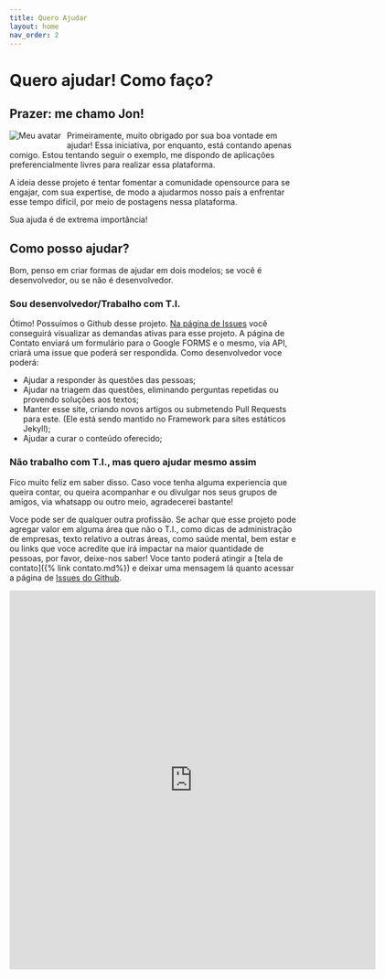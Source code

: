 ```yaml
---
title: Quero Ajudar
layout: home
nav_order: 2
---
```


# Quero ajudar! Como faço?


## Prazer: me chamo Jon!
<img src="https://avatars2.githubusercontent.com/u/2691511?s=120&u=f0b29f4b9269a2f3c91212c169319487e7a78076&v=4" style="float: left; margin: 0 10px 10px 0" alt="Meu avatar" />Primeiramente, muito obrigado por sua boa vontade em ajudar! Essa iniciativa, por enquanto, está contando apenas comigo. Estou tentando seguir o exemplo, me dispondo de aplicações preferencialmente livres para realizar essa plataforma.

A ideia desse projeto é tentar fomentar a comunidade opensource para se engajar, com sua expertise, de modo a ajudarmos nosso país a enfrentar esse tempo difícil, por meio de postagens nessa plataforma.

Sua ajuda é de extrema importância!

## Como posso ajudar?
Bom, penso em criar formas de ajudar em dois modelos; se você é desenvolvedor, ou se não é desenvolvedor.

### Sou desenvolvedor/Trabalho com T.I.
Ótimo! Possuímos o Github desse projeto. [Na página de Issues](https://github.com/joepreludian/plataforma_apoio_ao_trabalho_remoto/issues) você conseguirá visualizar as demandas ativas para esse projeto. A página de Contato enviará um formulário para o Google FORMS e o mesmo, via API, criará uma issue que poderá ser respondida. Como desenvolvedor voce poderá:

* Ajudar a responder às questões das pessoas;
* Ajudar na triagem das questões, eliminando perguntas repetidas ou provendo soluções aos textos;
* Manter esse site, criando novos artigos ou submetendo Pull Requests para este. (Ele está sendo mantido no Framework para sites estáticos Jekyll);
* Ajudar a curar o conteúdo oferecido;

### Não trabalho com T.I., mas quero ajudar mesmo assim
Fico muito feliz em saber disso. Caso voce tenha alguma experiencia que queira contar, ou queira acompanhar e ou divulgar nos seus grupos de amigos, via whatsapp ou outro meio, agradecerei bastante!

Voce pode ser de qualquer outra profissão. Se achar que esse projeto pode agregar valor em alguma área que não o T.I., como dicas de administração de empresas, texto relativo a outras áreas, como saúde mental, bem estar e ou links que voce acredite que irá impactar na maior quantidade de pessoas, por favor, deixe-nos saber! Voce tanto poderá atingir a [tela de contato]({% link contato.md%}) e deixar uma mensagem lá quanto acessar a página de [Issues do Github](https://github.com/joepreludian/plataforma_apoio_ao_trabalho_remoto/issues).

<iframe src="https://docs.google.com/forms/d/e/1FAIpQLSd5VxAGLzu9EWSaBxTKml-EsCFS_bvpjiz-m1ZR_txy6q_TYA/viewform?embedded=true" width="640" height="663" frameborder="0" marginheight="0" marginwidth="0">Loading…</iframe>
